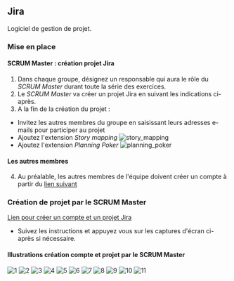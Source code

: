 ## Jira

Logiciel de gestion de projet.

### Mise en place

#### SCRUM Master : création projet Jira

1. Dans chaque groupe, désignez un responsable qui aura le rôle du *SCRUM Master* durant toute la série des exercices.
2. Le *SCRUM Master* va créer un projet Jira en suivant les indications ci-après.
3. A la fin de la création du projet :
- Invitez les autres membres du groupe en saisissant leurs adresses e-mails pour participer au projet
- Ajoutez l'extension *Story mapping*
![story_mapping](img/storymapping.png)
- Ajoutez l'extension *Planning Poker*
![planning_poker](img/planningpoker.png)

#### Les autres membres

4. Au préalable, les autres membres de l'équipe doivent créer un compte à partir du [lien suivant](https://id.atlassian.com/signup)

### Création de projet par le SCRUM Master

[Lien pour créer un compte et un projet Jira](https://www.atlassian.com/fr/software/jira/free)

- Suivez les instructions et appuyez vous sur les captures d'écran ci-après si nécessaire.

#### Illustrations création compte et projet par le SCRUM Master

![1](img/1.png)
![2](img/2.png)
![3](img/3.png)
![4](img/4.png)
![5](img/5.png)
![6](img/6.png)
![7](img/7.png)
![8](img/8.png)
![9](img/9.png)
![10](img/10.png)
![11](img/11.png)